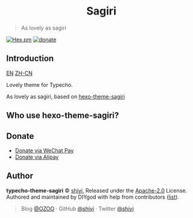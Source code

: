 <h1 align="center">Sagiri</h1>

> As lovely as sagiri

[![Hex.pm](https://img.shields.io/hexpm/l/plug.svg?style=flat-square)](https://github.com/shiyiya/typecho-theme-sagiri/blob/master/LICENSE)
[![donate](https://img.shields.io/badge/$-donate-ff69b4.svg?style=flat-square)](https://github.com/shiyiya/typecho-theme-sagiri#donate)

## Introduction

[EN](./README-EN.md) [ZH-CN](../README.md)

Lovely theme for Typecho.

As lovely as sagiri, based on [hexo-theme-sagiri](https://github.com/DIYgod/hexo-theme-sagiri)

## Who use hexo-theme-sagiri?

## Donate

- [Donate via WeChat Pay]()
- [Donate via Alipay]()

## Author

**typecho-theme-sagiri** © [shiyi](https://github.com/shiyiya), Released under the [Apache-2.0](./LICENSE) License.<br>
Authored and maintained by DIYgod with help from contributors ([list](https://github.com/shiyiya/typecho-theme-sagiri/contributors)).

> Blog [@OZOO](https://www.runtua.cn) · GitHub [@shiyi](https://github.com/shiyiya) · Twitter [@shiyi](https://twitter.com/)